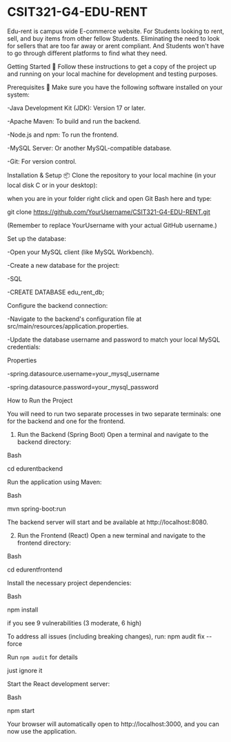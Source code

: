 # CSIT321-G4-EDU-RENT

Edu-rent is campus wide E-commerce website. For Students looking to rent, sell, and buy items from other fellow Students. Eliminating the need to look for sellers that are too far away or arent compliant. And Students won't have to go through different platforms to find what they need. 

Getting Started 🚀
Follow these instructions to get a copy of the project up and running on your local machine for development and testing purposes.

Prerequisites 🔧
Make sure you have the following software installed on your system:

-Java Development Kit (JDK): Version 17 or later.

-Apache Maven: To build and run the backend.

-Node.js and npm: To run the frontend.

-MySQL Server: Or another MySQL-compatible database.

-Git: For version control.


Installation & Setup 📦
Clone the repository to your local machine (in your local disk C or in your desktop):

when you are in your folder right click and open Git Bash here and type:

git clone https://github.com/YourUsername/CSIT321-G4-EDU-RENT.git

(Remember to replace YourUsername with your actual GitHub username.)

Set up the database:

-Open your MySQL client (like MySQL Workbench).

-Create a new database for the project:

-SQL

-CREATE DATABASE edu_rent_db;

Configure the backend connection:

-Navigate to the backend's configuration file at src/main/resources/application.properties.

-Update the database username and password to match your local MySQL credentials:

Properties

-spring.datasource.username=your_mysql_username

-spring.datasource.password=your_mysql_password

How to Run the Project

You will need to run two separate processes in two separate terminals: one for the backend and one for the frontend.

1. Run the Backend (Spring Boot)
Open a terminal and navigate to the backend directory:

Bash

cd edurentbackend

Run the application using Maven:

Bash

mvn spring-boot:run

The backend server will start and be available at http://localhost:8080.

2. Run the Frontend (React)
Open a new terminal and navigate to the frontend directory:

Bash

cd edurentfrontend

Install the necessary project dependencies:

Bash

npm install

if you see 9 vulnerabilities (3 moderate, 6 high)

To address all issues (including breaking changes), run:
  npm audit fix --force

Run `npm audit` for details

just ignore it

Start the React development server:

Bash

npm start

Your browser will automatically open to http://localhost:3000, and you can now use the application.

